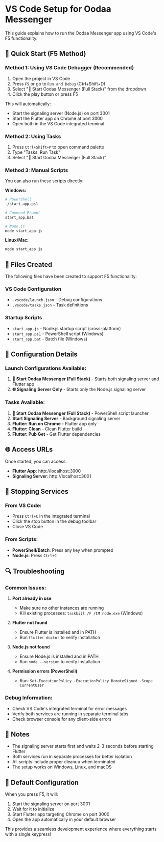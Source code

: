 # VS Code Setup for Oodaa Messenger

This guide explains how to run the Oodaa Messenger app using VS Code's F5 functionality.

## 🚀 Quick Start (F5 Method)

### Method 1: Using VS Code Debugger (Recommended)
1. Open the project in VS Code
2. Press `F5` or go to `Run and Debug` (Ctrl+Shift+D)
3. Select "🚀 Start Oodaa Messenger (Full Stack)" from the dropdown
4. Click the play button or press F5

This will automatically:
- Start the signaling server (Node.js) on port 3001
- Start the Flutter app on Chrome at port 3000
- Open both in the VS Code integrated terminal

### Method 2: Using Tasks
1. Press `Ctrl+Shift+P` to open command palette
2. Type "Tasks: Run Task"
3. Select "🚀 Start Oodaa Messenger (Full Stack)"

### Method 3: Manual Scripts
You can also run these scripts directly:

**Windows:**
```bash
# PowerShell
./start_app.ps1

# Command Prompt
start_app.bat

# Node.js
node start_app.js
```

**Linux/Mac:**
```bash
node start_app.js
```

## 📁 Files Created

The following files have been created to support F5 functionality:

### VS Code Configuration
- `.vscode/launch.json` - Debug configurations
- `.vscode/tasks.json` - Task definitions

### Startup Scripts
- `start_app.js` - Node.js startup script (cross-platform)
- `start_app.ps1` - PowerShell script (Windows)
- `start_app.bat` - Batch file (Windows)

## 🔧 Configuration Details

### Launch Configurations Available:
1. **🚀 Start Oodaa Messenger (Full Stack)** - Starts both signaling server and Flutter app
2. **🌐 Signaling Server Only** - Starts only the Node.js signaling server

### Tasks Available:
1. **🚀 Start Oodaa Messenger (Full Stack)** - PowerShell script launcher
2. **Start Signaling Server** - Background signaling server
3. **Flutter: Run on Chrome** - Flutter app only
4. **Flutter: Clean** - Clean Flutter build
5. **Flutter: Pub Get** - Get Flutter dependencies

## 🌐 Access URLs

Once started, you can access:
- **Flutter App**: http://localhost:3000
- **Signaling Server**: http://localhost:3001

## 🛑 Stopping Services

### From VS Code:
- Press `Ctrl+C` in the integrated terminal
- Click the stop button in the debug toolbar
- Close VS Code

### From Scripts:
- **PowerShell/Batch**: Press any key when prompted
- **Node.js**: Press `Ctrl+C`

## 🔍 Troubleshooting

### Common Issues:

1. **Port already in use**
   - Make sure no other instances are running
   - Kill existing processes: `taskkill /F /IM node.exe` (Windows)

2. **Flutter not found**
   - Ensure Flutter is installed and in PATH
   - Run `flutter doctor` to verify installation

3. **Node.js not found**
   - Ensure Node.js is installed and in PATH
   - Run `node --version` to verify installation

4. **Permission errors (PowerShell)**
   - Run: `Set-ExecutionPolicy -ExecutionPolicy RemoteSigned -Scope CurrentUser`

### Debug Information:
- Check VS Code's integrated terminal for error messages
- Verify both services are running in separate terminal tabs
- Check browser console for any client-side errors

## 📝 Notes

- The signaling server starts first and waits 2-3 seconds before starting Flutter
- Both services run in separate processes for better isolation
- All scripts include proper cleanup when terminated
- The setup works on Windows, Linux, and macOS

## 🎯 Default Configuration

When you press F5, it will:
1. Start the signaling server on port 3001
2. Wait for it to initialize
3. Start Flutter app targeting Chrome on port 3000
4. Open the app automatically in your default browser

This provides a seamless development experience where everything starts with a single keypress!
